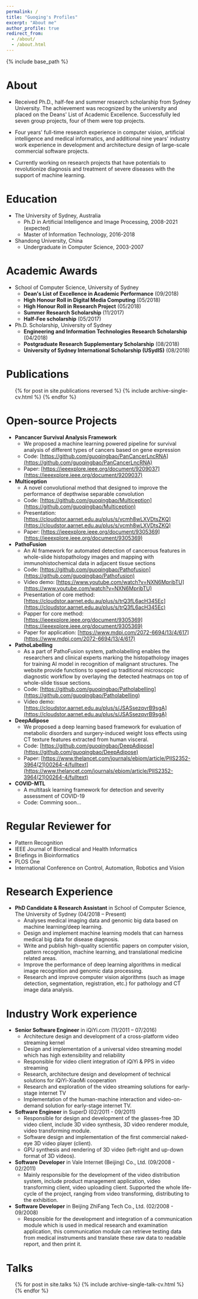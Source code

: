 ```yaml
---
permalink: /
title: "Guoqing's Profiles"
excerpt: "About me"
author_profile: true
redirect_from: 
  - /about/
  - /about.html
---
```



{% include base_path %}

About
======
* Received Ph.D., half-fee and summer research scholarship from Sydney University. The achievement was recognized by the university and placed on the Deans' List of Academic Excellence. Successfully led seven group projects, four of them were top projects.

* Four years' full-time research experience in computer vision, artificial intelligence and medical informatics, and additional nine years' industry work experience in development and architecture design of large-scale commercial software projects.

* Currently working on research projects that have potentials to revolutionize diagnosis and treatment of severe diseases with the support of machine learning.

Education
======
* The University of Sydney, Australia
  * Ph.D in Artificial Intelligence and Image Processing, 2008-2021 (expected)
  * Master of Information Technology, 2016-2018
* Shandong University, China
  * Undergraduate in Computer Science, 2003-2007

Academic Awards
======
* School of Computer Science, University of Sydney
  * **Dean's List of Excellence in Academic Performance** (09/2018)
  * **High Honour Roll in Digital Media Computing** (05/2018)
  * **High Honour Roll in Research Project** (05/2018)
  * **Summer Research Scholarship** (11/2017)
  * **Half-Fee scholarship** (05/2017)
* Ph.D. Scholarship, University of Sydney
  * **Engineering and Information Technologies Research Scholarship** (04/2018)
  * **Postgraduate Research Supplementary Scholarship** (08/2018) 
  * **University of Sydney International Scholarship (USydIS)** (08/2018)

Publications
======
  <ul>{% for post in site.publications reversed %}
    {% include archive-single-cv.html %}
  {% endfor %}</ul>

Open-source Projects
======
* **Pancancer Survival Analysis Framework**
  * We proposed a machine learning powered pipeline for survival analysis of different types of cancers based on gene expression
  * Code: [https://github.com/guoqingbao/PanCancerLncRNA](https://github.com/guoqingbao/PanCancerLncRNA)
  * Paper: [https://ieeexplore.ieee.org/document/9209037](https://ieeexplore.ieee.org/document/9209037)
* **Multiception**
  * A novel convolutional method that designed to improve the performance of depthwise separable convolution
  * Code: [https://github.com/guoqingbao/Multiception](https://github.com/guoqingbao/Multiception)
  * Presentation: [https://cloudstor.aarnet.edu.au/plus/s/vcmh8wLXVDtsZKQ](https://cloudstor.aarnet.edu.au/plus/s/vcmh8wLXVDtsZKQ)
  * Paper: [https://ieeexplore.ieee.org/document/9305369](https://ieeexplore.ieee.org/document/9305369)
* **PathoFusion**
  * An AI framework for automated detection of cancerous features in whole-slide histopathology images and mapping with immunohistochemical data in adjacent tissue sections
  * Code: [https://github.com/guoqingbao/Pathofusion](https://github.com/guoqingbao/Pathofusion)
  * Video demo: [https://www.youtube.com/watch?v=NXN6MpribTU](https://www.youtube.com/watch?v=NXN6MpribTU)
  * Presentation of core method: [https://cloudstor.aarnet.edu.au/plus/s/trQ3fL6acH345Ec](https://cloudstor.aarnet.edu.au/plus/s/trQ3fL6acH345Ec)
  * Papper for core method: [https://ieeexplore.ieee.org/document/9305369](https://ieeexplore.ieee.org/document/9305369)
  * Paper for application: [https://www.mdpi.com/2072-6694/13/4/617](https://www.mdpi.com/2072-6694/13/4/617)
* **PathoLabelling**
  * As a part of PathoFusion system, patholabelling enables the researchers and clinical experts marking the histopathology images for training AI model in recognition of malignant structures. The website provide functions to speed up traditional microscopic diagnostic workflow by overlaying the detected heatmaps on top of whole-slide tissue sections.
  * Code: [https://github.com/guoqingbao/Patholabelling](https://github.com/guoqingbao/Patholabelling)
  * Video demo: [https://cloudstor.aarnet.edu.au/plus/s/JSASsezqvrB9sgA](https://cloudstor.aarnet.edu.au/plus/s/JSASsezqvrB9sgA)
* **DeepAdipose**
  * We proposed a deep learning based framework for evaluation of metabolic disorders and surgery-induced weight loss effects using CT texture features extracted from human visceral.
  * Code: [https://github.com/guoqingbao/DeepAdipose](https://github.com/guoqingbao/DeepAdipose)
  * Paper: [https://www.thelancet.com/journals/ebiom/article/PIIS2352-3964(21)00264-4/fulltext](https://www.thelancet.com/journals/ebiom/article/PIIS2352-3964(21)00264-4/fulltext) 
* **COVID-MTL**
  * A multitask learning framework for detection and severity assessment of COVID-19
  * Code: Comming soon...

Regular Reviewer for
======
  * Pattern Recognition
  * IEEE Journal of Biomedical and Health Informatics
  * Briefings in Bioinformatics
  * PLOS One
  * International Conference on Control, Automation, Robotics and Vision

Research Experience
======
* **PhD Candidate & Research Assistant** in School of Computer Science, The University of Sydney (04/2018 – Present)
  * Analyses medical imaging data and genomic big data based on machine learning/deep learning. 
  * Design and implement machine learning models that can harness medical big data for disease diagnosis. 
  * Write and publish high-quality scientific papers on computer vision, pattern recognition, machine learning, and translational medicine related areas. 
  * Improve the performance of deep learning algorithms in medical image recognition and genomic data processing.
  * Research and improve computer vision algorithms (such as image detection, segmentation, registration, etc.) for pathology and CT image data analysis.

Industry Work experience
======
* **Senior Software Engineer** in iQiYi.com (11/2011 – 07/2016)
  * Architecture design and development of a cross-platform video streaming kernel
  * Design and implementation of a universal video streaming model which has high extensibility and reliability
  * Responsible for video client integration of iQiYi & PPS in video streaming
  * Research, architecture design and development of technical solutions for iQiYi-XiaoMi cooperation
  * Research and exploration of the video streaming solutions for early-stage internet TV
  * Implementation of the human-machine interaction and video-on-demand solution for early-stage internet TV.
* **Software Engineer** in SuperD (02/2011 - 09/2011)
  * Responsible for design and development of the glasses-free 3D video client, include 3D video synthesis, 3D video renderer module, video transforming module.
  * Software design and implementation of the first commercial naked-eye 3D video player (client).
  * GPU synthesis and rendering of 3D video (left-right and up-down format of 3D videos).
* **Software Developer** in Vale Internet (Beijing) Co., Ltd. (09/2008 - 02/2011)
  * Mainly responsible for the development of the video distribution system, include product management application, video transforming client, video uploading client. Supported the whole life-cycle of the project, ranging from video transforming, distributing to the exhibition.
* **Software Developer** in Beijing ZhiFang Tech Co., Ltd. (02/2008 - 09/2008)
  * Responsible for the development and integration of a communication module which is used in medical research and examination application, this communication module can retrieve testing data from medical instruments and translate these raw data to readable report, and then print it.
  
Talks
======
  <ul>{% for post in site.talks %}
    {% include archive-single-talk-cv.html %}
  {% endfor %}</ul>
